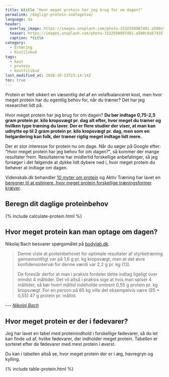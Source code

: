 ```yaml
---
title: &title "Hvor meget protein har jeg brug for om dagen?"
permalink: /dagligt-protein-indtagelse/
language: da
header:
  overlay_image: https://images.unsplash.com/photo-1532550907401-a500c9a57435?ixlib=rb-1.2.1&ixid=eyJhcHBfaWQiOjEyMDd9&auto=format&fit=crop&w=1900&q=5
  teaser: https://images.unsplash.com/photo-1532550907401-a500c9a57435?ixlib=rb-1.2.1&ixid=eyJhcHBfaWQiOjEyMDd9&auto=format&fit=crop&w=400&q=5
  caption: *title
category:
  - Ernæring
  - Kostilskud
tags:
  - kost
  - protein
  - kosttilskud
last_modified_at: 2020-10-13T23:14:14Z
toc: true
---
```


Protein er helt sikkert en væsentlig del af en velafbalanceret kost, men hvor meget protein har du egentlig behov for, når du træner? Det har jeg researchet lidt på.

Hvor meget protein har jeg brug for om dagen? **Du bør indtage 0,75-2,5 gram protein pr. kilo kropsvægt pr. dag alt efter, hvor meget du træner og hvilken type træning du laver. Der er flere studier der viser, at man kan udnytte op til 2 gram protein pr. kilo kropsvægt pr. dag, men som en helgardering kan folk, der træner rigtig meget indtage lidt mere.**

Der er stor interesse for protein nu om dage. Når du søger på Google efter: "Hvor meget protein har jeg behov for om dagen?", så kommer der mange resultater frem. Resultaterne har imidlertid forskellige anbefalinger, så jeg forsøger i det følgende at dykke lidt dybere ned i, hvor meget protein du behøver at indtage om dagen.

Videnskab.dk behandler [10 myter om protein](https://videnskab.dk/krop-sundhed/10-myter-om-proteiner-del-i) og Aktiv Træning har lavet en [beregner til at estimere, hvor meget protein forskellige træningsformer kræver](https://aktivtraening.dk/sund-livsstil/test-hvor-meget-protein-har-jeg-brug-for).

## Beregn dit daglige proteinbehov

{% include calculate-protein.html %}

## Hvor meget protein kan man optage om dagen?

Nikolaj Bach besvarer spørgsmålet på [bodylab.dk](https://www.bodylab.dk/shop/hvor-mange-gram-protein-kan-man-optage-3185c1.html).

> Denne viste at proteinbehovet for optimale resultater af styrketræning gennemsnitligt var på 1,6 g pr. kg kropsvægt, men at det øvre konfidensinterval for denne værdi var 2,2 g pr. kg (13).
>
> De foreslår derfor at man i praksis fordeler dette indtag ligeligt over mindst 4 måltider. Det vil altså i praksis sige at hvis man spiser 4 måltider, så bør hvert måltid indeholde omtrent 0,55 g protein pr. kg kropsvægt. For en person på 85 kg ville det eksempelvis være (85 * 0,55) 47 g protein pr. måltid.

--- <cite>[Nikolaj Bach](https://www.bodylab.dk/shop/hvor-mange-gram-protein-kan-man-optage-3185c1.html)</cite>

## Hvor meget protein er der i fødevarer?

Jeg har lavet en tabel med proteinindhold i forskellige fødevarer, så du let kan finde ud af, hvilke fødevarer, der indholder meget protein. Tabellen er sorteret efter de fødevarer med mest protein i øverst.

Du kan i tabellen altså se, hvor meget protein der er i æg, havregryn og kylling.

{% include table-protein.html %}
